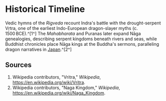 # Historical Timeline

Vedic hymns of the *Rigveda* recount Indra's battle with the drought-serpent Vṛtra, one of the earliest Indo-European dragon-slayer myths (c. 1500 BCE).^[1^] The *Mahabharata* and Puranas later expand Nāga genealogies, describing serpent kingdoms beneath rivers and seas, while Buddhist chronicles place Nāga kings at the Buddha's sermons, paralleling dragon narratives in [Japan](../../Japan/Historical-Timeline/README.md).^[2^]

## Sources
1. Wikipedia contributors, "Vritra," *Wikipedia*, <https://en.wikipedia.org/wiki/Vritra>.
2. Wikipedia contributors, "Naga Kingdom," *Wikipedia*, <https://en.wikipedia.org/wiki/Naga_Kingdom>.
